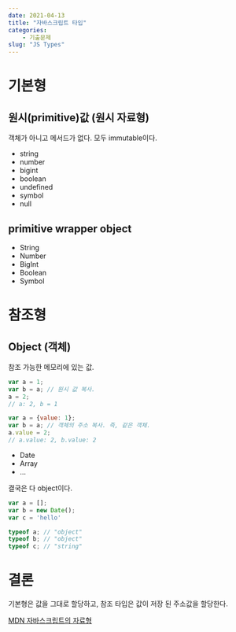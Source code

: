 ```yaml
---
date: 2021-04-13
title: "자바스크립트 타입"
categories: 
    - 기출문제
slug: "JS Types"
---
```


# 기본형

## 원시(primitive)값 (원시 자료형) 

객체가 아니고 메서드가 없다.
모두 immutable이다.

- string
- number
- bigint
- boolean
- undefined
- symbol
- null

## primitive wrapper object

- String
- Number
- BigInt
- Boolean
- Symbol

# 참조형

## Object (객체)

참조 가능한 메모리에 있는 값.

```js
var a = 1;
var b = a; // 원시 값 복사.
a = 2;
// a: 2, b = 1
```

```js
var a = {value: 1};
var b = a; // 객체의 주소 복사. 즉, 같은 객체.
a.value = 2;
// a.value: 2, b.value: 2
```

- Date
- Array
- ...

결국은 다 object이다.

```js
var a = [];
var b = new Date();
var c = 'hello'

typeof a; // "object"
typeof b; // "object"
typeof c; // "string"
```

# 결론

기본형은 값을 그대로 할당하고, 참조 타입은 값이 저장 된 주소값을 할당한다.


[MDN 자바스크립트의 자료형](https://developer.mozilla.org/ko/docs/Web/JavaScript/Data_structures)